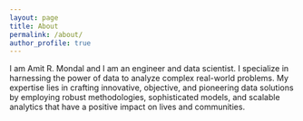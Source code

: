 ```yaml
---
layout: page
title: About
permalink: /about/
author_profile: true
---
```


I am Amit R. Mondal and I am an engineer and data scientist. I specialize in harnessing the power of data to analyze complex real-world problems. My expertise lies in crafting innovative, objective, and pioneering data solutions by employing robust methodologies, sophisticated models, and scalable analytics that have a positive impact on lives and communities.
